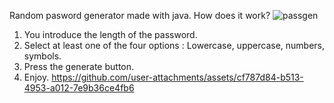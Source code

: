 Random pasword generator made with java. How does it work?
![passgen](https://github.com/user-attachments/assets/61977d3a-67d8-4fd9-9ea0-c4b47e1b0789)

1. You introduce the length of the password.
2. Select at least one of the four options : Lowercase, uppercase, numbers, symbols.
3. Press the generate button.
4. Enjoy.
https://github.com/user-attachments/assets/cf787d84-b513-4953-a012-7e9b36ce4fb6
